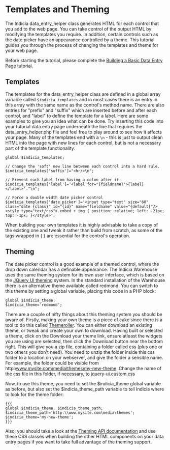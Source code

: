# Templates and Theming #

The Indicia data\_entry\_helper class generates HTML for each control that you add to the web page. You can take control of the output HTML by modifying the templates you require. In addition, certain controls such as the date picker have an appearance controlled by a theme. This tutorial guides you through the process of changing the templates and theme for your web page.

Before starting the tutorial, please complete the [Building a Basic Data Entry Page](TutorialBuildingBasicPage.md) tutorial.

## Templates ##

The templates for the data\_entry\_helper class are defined in a global array variable called `$indicia_templates` and in most cases there is an entry in this array with the same name as the control's method name. There are also entries for "prefix" and "suffix" which are inserted before and after each control, and "label" to define the template for a label. Here are some examples to give you an idea what can be done. Try inserting this code into your tutorial data entry page underneath the line that requires the data\_entry\_helper.php file and feel free to play around to see how it affects your page. Many of the templates end with a `\n` - this is just to output clean HTML into the page with new lines for each control, but is not a necessary part of the template functionality.
```
global $indicia_templates;

// Change the 'soft' new line between each control into a hard rule.
$indicia_templates['suffix']="<hr/>\n";

// Prevent each label from having a colon after it.
$indicia_templates['label']='<label for="{fieldname}">{label}</label>'."\n";

// Force a double width date picker control
$indicia_templates['date_picker']='<input type="text" size="60" class="date {class}" id="{id}" name="fieldname" value="{default}"/><style type="text/css">.embed + img { position: relative; left: -21px; top: -1px; }</style>';

```

When building your own templates it is highly advisable to take a copy of the existing one and tweak it rather than build from scratch, as some of the tags wrapped in { } are essential for the control's operation.

## Theming ##

The date picker control is a good example of a themed control, where the drop down calendar has a definable appearance. The Indicia Warehouse uses the same theming system for its own user interface, which is based on the [JQuery UI theming](http://jqueryui.com/docs/Theming/API) system. In the standard installation of the Warehouse there is an alternative theme available called redmond. You can switch to this theme by setting a global variable, placing this code in a PHP block:
```
global $indicia_theme;
$indicia_theme='redmond';
```

There are a couple of nifty things about this theming system you should be aware of. Firstly, making your own theme is a piece of cake since there is a tool to do this called [Themeroller](http://jqueryui.com/themeroller/). You can either download an existing theme, or tweak and create your own to download. Having built or selected a theme, click on the Download your theme link, ensure atleast the widgets you are using are selected, then click the Download button near the bottom right. This will give you a zip file, containing a folder called css (plus one or two others you don't need). You need to unzip the folder inside this css folder to a location on your webserver, and give the folder a sensible name. For example, the folder could be visible from http:\\www.mysite.com\media\themes\my-new-theme. Change the name of the css file in this folder, if necessary, to jquery-ui.custom.css

Now, to use this theme, you need to set the $indicia\_theme global variable as before, but also set the $indicia\_theme\_path variable to tell Indicia where to look for the theme folder:
```
{{{
global $indicia_theme, $indicia_theme_path;
$indicia_theme_path='http:\\www.mysite.com\media\themes';
$indicia_theme='my-new-theme';
}}}
```

Also, you should take a look at the [Theming API documentation](http://jqueryui.com/docs/Theming/API) and use these CSS classes when building the other HTML components on your data entry pages if you want to take full advantage of the theming support.